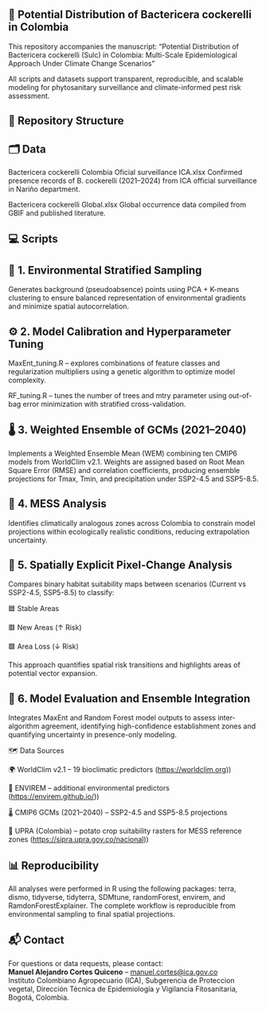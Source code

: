## 🐛 Potential Distribution of Bactericera cockerelli in Colombia

This repository accompanies the manuscript:
“Potential Distribution of Bactericera cockerelli (Sulc) in Colombia: Multi-Scale Epidemiological Approach Under Climate Change Scenarios”

All scripts and datasets support transparent, reproducible, and scalable modeling for phytosanitary surveillance and climate-informed pest risk assessment.

## 📂 Repository Structure
## 🗂️ Data

Bactericera cockerelli Colombia Oficial surveillance ICA.xlsx
Confirmed presence records of B. cockerelli (2021–2024) from ICA official surveillance in Nariño department.

Bactericera cockerelli Global.xlsx
Global occurrence data compiled from GBIF and published literature.

## 💻 Scripts
## 🎯 1. Environmental Stratified Sampling

Generates background (pseudoabsence) points using PCA + K-means clustering to ensure balanced representation of environmental gradients and minimize spatial autocorrelation.

## ⚙️ 2. Model Calibration and Hyperparameter Tuning

MaxEnt_tuning.R – explores combinations of feature classes and regularization multipliers using a genetic algorithm to optimize model complexity.

RF_tuning.R – tunes the number of trees and mtry parameter using out-of-bag error minimization with stratified cross-validation.

## 🌡️ 3. Weighted Ensemble of GCMs (2021–2040)

Implements a Weighted Ensemble Mean (WEM) combining ten CMIP6 models from WorldClim v2.1.
Weights are assigned based on Root Mean Square Error (RMSE) and correlation coefficients, producing ensemble projections for Tmax, Tmin, and precipitation under SSP2-4.5 and SSP5-8.5.

## 🧭 4. MESS Analysis

Identifies climatically analogous zones across Colombia to constrain model projections within ecologically realistic conditions, reducing extrapolation uncertainty.

## 🧩 5. Spatially Explicit Pixel-Change Analysis

Compares binary habitat suitability maps between scenarios (Current vs SSP2-4.5, SSP5-8.5) to classify:

🟦 Stable Areas

🟥 New Areas (↑ Risk)

🟩 Area Loss (↓ Risk)

This approach quantifies spatial risk transitions and highlights areas of potential vector expansion.

## 🧠 6. Model Evaluation and Ensemble Integration

Integrates MaxEnt and Random Forest model outputs to assess inter-algorithm agreement, identifying high-confidence establishment zones and quantifying uncertainty in presence-only modeling.

🗺️ Data Sources

🌍 WorldClim v2.1 – 19 bioclimatic predictors (https://worldclim.org))

🌿 ENVIREM – additional environmental predictors (https://envirem.github.io/))

🌡️ CMIP6 GCMs (2021–2040) – SSP2-4.5 and SSP5-8.5 projections

🥔 UPRA (Colombia) – potato crop suitability rasters for MESS reference zones (https://sipra.upra.gov.co/nacional))

## 📊 Reproducibility

All analyses were performed in R using the following packages:
terra, dismo, tidyverse, tidyterra, SDMtune, randomForest, envirem, and RamdonForestExplainer.
The complete workflow is reproducible from environmental sampling to final spatial projections.

## 📬 Contact
For questions or data requests, please contact:  
**Manuel Alejandro Cortes Quiceno** – manuel.cortes@ica.gov.co  
Instituto Colombiano Agropecuario (ICA), Subgerencia de Proteccion vegetal, Dirección Técnica de Epidemiología y Vigilancia Fitosanitaria, Bogotá, Colombia.
